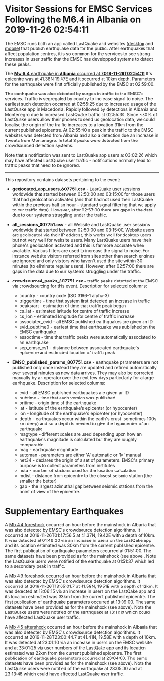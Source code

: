 
Visitor Sessions for EMSC Services Following the M6.4 in Albania on 2019-11-26 02:54:11
===============================================================================

The EMSC runs both an app called LastQuake and websites ([desktop](https://www.emsc-csem.org)
and [mobile](https://m.emsc.eu/)) that publish earthquake data for the public. After 
earthquakes that affect population centres, it is so common for the services to see strong 
increases in user traffic that the EMSC has developped systems to detect these peaks.

The [**Mw 6.4** earthquake in **Albania** occurred at **2019-11-26T02:54:11**](https://www.emsc-csem.org/Earthquake/earthquake.php?id=807751)
It's epicentre was at 41.38N 19.47E and it occurred at 10km depth. Parameters for the 
earthquake were first officially published by the EMSC at 02:59:00.

The earthquake was also detected by surges in traffic to the EMSC's services. Traffic is
segregated by country to increase signal to noise. The earliest such detection occurred at
02:55:25 due to increased usage of the LastQuake app in Macedonia. Rapidly followed by
detections in Albania and Montenegro due to increased LastQuake traffic at 02:55:30. Since 
~80% of LastQuake users allow their phones to send us geolocation data, we could localise 
the origin of the traffic increases to a location 31km from the current published epicentre.
At 02:55:40 a peak in the traffic to the EMSC websites was detected from Albania and also
a detection due an increase in Tweets from Montenegro. In total 8 peaks were detected from
the crowdsourced detection systems.

Note that a notification was sent to LastQuake app users at 03:02:26 which may have affected 
LastQuake user traffic - notifications normally lead to traffic peaks that need to be ignored.

***************************************************************************************************

This repository contains datasets pertaining to the event:

+   **geolocated_app_users_807751.csv** - LastQuake user sessions worldwide that started between 
    02:50:00 and 03:15:00 for those users that had geolocation activated (and that had not used
    their LastQuake within the previous half an hour - standard signal filtering that we apply
    to our traffic data). However, after 02:57:00 there are gaps in the data due to our systems
    struggling under the traffic.

+   **all_sessions_807751.csv** - all Website and LastQuake user sessions worldwide that started between 
    02:50:00 and 03:15:00. Website users are geolocated via their IP address, this works well for
    desktop users but not very well for website users. Many LastQuake users have their phone's
    geolocation activated and this is far more accurate when available. Various filters are used
    to increase the signal to noise. For instance website visitors referred from sites other than
    search engines are ignored and only visitors who haven't used the site within 30 minutes (to
    eliminate regular users). However, after 02:57:00 there are gaps in the data due to our systems
    struggling under the traffic.

+   **crowdsourced_peaks_807751.csv** - traffic peaks detected at the EMSC via crowdsourcing for
    this event. Description for selected columns:
       * country - country code (ISO 3166-1 alpha-3)
       * triggertime - time that system first detected an increase in traffic
       * peakstart - estimation of time that traffic peak began
       * cs_lat - estimated latitude for centre of traffic increase
       * cs_lon - estimated longitude for centre of traffic increase
       * associated_evid - all EMSC published earthquakes are given an ID
       * evid_pubtime0 - earliest time that earthquake was published on the EMSC earthquake
       * assoctime - time that traffic peaks were automatically associated to an earthquake 
       * sep_emsc_cs1 - distance between associated earthquake's epicentre and estimated location 
                        of traffic peak

+   **EMSC_published_params_807751.csv** - earthquake parameters are not published only once
    instead they are updated and refined automatically over several minutes as new data arrives.
    They may also be corrected manually by an operator over the next few days particularly for
    a large earthquake. Description for selected columns:
       * evid - all EMSC published earthquakes are given an ID
       * pubtime - time that each version was published
       * oritime - origin time of the earthquake
       * lat - latitude of the earthquake's epicenter (or hypocenter)
       * lon - longitude of the earthquake's epicenter (or hypocenter)
       * depth - earthquakes occur within the earth's crust (sometimes 100s km deep) and so
                 a depth is needed to give the hypocenter of an earthquake
       * magtype - different scales are used depending upon how an earthquake's magnitude is 
                   calculated but they are roughly comparable
       * mag - earthquake magnitude
       * automan - parameters are either 'A' automatic or 'M' manual
       * net34 - declares the origin of a set of parameters. EMSC's primary purpose is to 
                 collect parameters from institutes
       * nsta - number of stations used for the location calculation
       * mdist - distance from epicentre to the closest seismic station (the smaller the better)
       * gap - the largest azimuthal gap between seismic stations from the point of view of the epicentre.
   

Supplementary Earthquakes
=======================

A [Mb 4.4 foreshock](https://www.emsc-csem.org/Earthquake/earthquake.php?id=807728)
occurred an hour before the mainshock in Albania that was also detected by EMSC's crowdsource
detection algorithms. It occurred at 2019-11-26T01:47:56.5 at 41.37N, 19.42E with a depth 
of 10km. It was detected at 01:48:30 via an increase in users on the LastQake app and its 
location estimated was 30km from the current published epicentre. The first publication of 
earthquake parameters occurred at 01:51:00. The same datasets have been provided as for the 
mainshock (see above). Note the LastQuake users were notified of the earthquake at 01:51:37 
which led to a secondary peak in traffic.

A [Mb 4.9 foreshock](https://www.emsc-csem.org/Earthquake/earthquake.php?id=807907)
occurred an hour before the mainshock in Albania that was also detected by EMSC's crowdsource
detection algorithms. It occurred at 2019-11-26T13:05:01.7 at 41.58N, 19.51E with a depth 
of 12km. It was detected at 13:06:15 via an increase in users on the LastQake app and its 
location estimated was 33km from the current published epicentre. The first publication 
of earthquake parameters occurred at 13:09:00. The same datasets have been provided as for 
the mainshock (see above). Note the LastQuake users were notified of the earthquake at 13:11:19
which could have affected LastQuake user traffic.

A [Mb 4.5 aftershock](https://www.emsc-csem.org/Earthquake/earthquake.php?id=808588)
occurred an hour before the mainshock in Albania that was also detected by EMSC's crowdsource
detection algorithms. It occurred at 2019-11-28T23:00:44.7 at 41.41N, 19.58E with a depth 
of 10km. It was detected at 23:01:10 via an increase in users on the EMSC website and at
23:01:25 via user numbers of the LastQake app and its location estimated was 22km from the
current published epicentre. The first publication of earthquake parameters occurred 
at 23:04:00. The same datasets have been provided as for the mainshock (see above). Note the
LastQuake users were notified of the earthquake at 23:05:00 and at 23:13:46 which could have
affected LastQuake user traffic.





